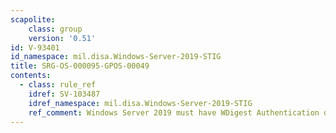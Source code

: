 ```yaml
---
scapolite:
    class: group
    version: '0.51'
id: V-93401
id_namespace: mil.disa.Windows-Server-2019-STIG
title: SRG-OS-000095-GPOS-00049
contents:
  - class: rule_ref
    idref: SV-103487
    idref_namespace: mil.disa.Windows-Server-2019-STIG
    ref_comment: Windows Server 2019 must have WDigest Authentication disabl ...
---
```



